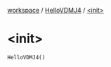 [workspace](../index.md) / [HelloVDMJ4](index.md) / [&lt;init&gt;](./-init-.md)

# &lt;init&gt;

`HelloVDMJ4()`
